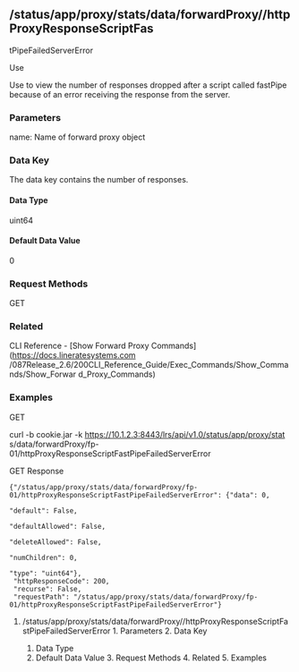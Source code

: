 ## /status/app/proxy/stats/data/forwardProxy/<name>/httpProxyResponseScriptFas
tPipeFailedServerError

Use

Use to view the number of responses dropped after a script called fastPipe
because of an error receiving the response from the server.

### Parameters

name: Name of forward proxy object

### Data Key

The data key contains the number of responses.

#### Data Type

uint64

#### Default Data Value

0

### Request Methods

GET

### Related

CLI Reference - [Show Forward Proxy Commands](https://docs.lineratesystems.com
/087Release_2.6/200CLI_Reference_Guide/Exec_Commands/Show_Commands/Show_Forwar
d_Proxy_Commands)

### Examples

GET

curl -b cookie.jar -k https://10.1.2.3:8443/lrs/api/v1.0/status/app/proxy/stat
s/data/forwardProxy/fp-01/httpProxyResponseScriptFastPipeFailedServerError

GET Response

    
    {"/status/app/proxy/stats/data/forwardProxy/fp-01/httpProxyResponseScriptFastPipeFailedServerError": {"data": 0,
                                                                                                           "default": False,
                                                                                                           "defaultAllowed": False,
                                                                                                           "deleteAllowed": False,
                                                                                                           "numChildren": 0,
                                                                                                           "type": "uint64"},
     "httpResponseCode": 200,
     "recurse": False,
     "requestPath": "/status/app/proxy/stats/data/forwardProxy/fp-01/httpProxyResponseScriptFastPipeFailedServerError"}
    

  1. /status/app/proxy/stats/data/forwardProxy/<name>/httpProxyResponseScriptFastPipeFailedServerError
    1. Parameters
    2. Data Key
      1. Data Type
      2. Default Data Value
    3. Request Methods
    4. Related
    5. Examples

